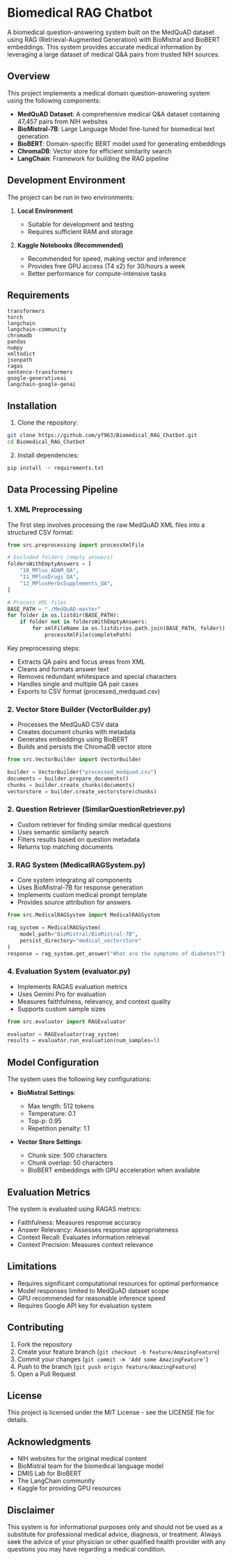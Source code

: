 # Biomedical RAG Chatbot

A biomedical question-answering system built on the MedQuAD dataset using RAG (Retrieval-Augmented Generation) with BioMistral and BioBERT embeddings. This system provides accurate medical information by leveraging a large dataset of medical Q&A pairs from trusted NIH sources.

## Overview

This project implements a medical domain question-answering system using the following components:

- **MedQuAD Dataset**: A comprehensive medical Q&A dataset containing 47,457 pairs from NIH websites
- **BioMistral-7B**: Large Language Model fine-tuned for biomedical text generation
- **BioBERT**: Domain-specific BERT model used for generating embeddings
- **ChromaDB**: Vector store for efficient similarity search
- **LangChain**: Framework for building the RAG pipeline

## Development Environment

The project can be run in two environments:

1. **Local Environment**
   - Suitable for development and testing
   - Requires sufficient RAM and storage
   
2. **Kaggle Notebooks (Recommended)**
   - Recommended for speed, making vector and inference
   - Provides free GPU access (T4 x2) for 30/hours a week
   - Better performance for compute-intensive tasks

## Requirements

```
transformers
torch
langchain
langchain-community
chromadb
pandas
numpy
xmltodict
jsonpath
ragas
sentence-transformers
google-generativeai
langchain-google-genai
```

## Installation

1. Clone the repository:
```bash
git clone https://github.com/yf963/Biomedical_RAG_Chatbot.git
cd Biomedical_RAG_Chatbot
```

2. Install dependencies:
```bash
pip install -r requirements.txt
```

## Data Processing Pipeline

### 1. XML Preprocessing
The first step involves processing the raw MedQuAD XML files into a structured CSV format:

```python
from src.preprocessing import processXmlFile

# Excluded folders (empty answers)
foldersWithEmptyAnswers = [
    "10_MPlus_ADAM_QA",
    "11_MPlusDrugs_QA",
    "12_MPlusHerbsSupplements_QA",
]

# Process XML files
BASE_PATH = "./MedQuAD-master"
for folder in os.listdir(BASE_PATH):
    if folder not in foldersWithEmptyAnswers:
        for xmlFileName in os.listdir(os.path.join(BASE_PATH, folder)):
            processXmlFile(completePath)
```

Key preprocessing steps:
- Extracts QA pairs and focus areas from XML
- Cleans and formats answer text
- Removes redundant whitespace and special characters
- Handles single and multiple QA pair cases
- Exports to CSV format (processed_medquad.csv)

### 2. Vector Store Builder (VectorBuilder.py)
- Processes the MedQuAD CSV data
- Creates document chunks with metadata
- Generates embeddings using BioBERT
- Builds and persists the ChromaDB vector store

```python
from src.VectorBuilder import VectorBuilder

builder = VectorBuilder("processed_medquad.csv")
documents = builder.prepare_documents()
chunks = builder.create_chunks(documents)
vectorstore = builder.create_vectorstore(chunks)
```

### 2. Question Retriever (SimilarQuestionRetriever.py)
- Custom retriever for finding similar medical questions
- Uses semantic similarity search
- Filters results based on question metadata
- Returns top matching documents

### 3. RAG System (MedicalRAGSystem.py)
- Core system integrating all components
- Uses BioMistral-7B for response generation
- Implements custom medical prompt template
- Provides source attribution for answers

```python
from src.MedicalRAGSystem import MedicalRAGSystem

rag_system = MedicalRAGSystem(
    model_path="BioMistral/BioMistral-7B",
    persist_directory="medical_vectorstore"
)
response = rag_system.get_answer("What are the symptoms of diabetes?")
```

### 4. Evaluation System (evaluator.py)
- Implements RAGAS evaluation metrics
- Uses Gemini Pro for evaluation
- Measures faithfulness, relevancy, and context quality
- Supports custom sample sizes

```python
from src.evaluator import RAGEvaluator

evaluator = RAGEvaluator(rag_system)
results = evaluator.run_evaluation(num_samples=5)
```

## Model Configuration

The system uses the following key configurations:

- **BioMistral Settings**:
  - Max length: 512 tokens
  - Temperature: 0.1
  - Top-p: 0.95
  - Repetition penalty: 1.1

- **Vector Store Settings**:
  - Chunk size: 500 characters
  - Chunk overlap: 50 characters
  - BioBERT embeddings with GPU acceleration when available

## Evaluation Metrics

The system is evaluated using RAGAS metrics:
- Faithfulness: Measures response accuracy
- Answer Relevancy: Assesses response appropriateness
- Context Recall: Evaluates information retrieval
- Context Precision: Measures context relevance

## Limitations

- Requires significant computational resources for optimal performance
- Model responses limited to MedQuAD dataset scope
- GPU recommended for reasonable inference speed
- Requires Google API key for evaluation system

## Contributing

1. Fork the repository
2. Create your feature branch (`git checkout -b feature/AmazingFeature`)
3. Commit your changes (`git commit -m 'Add some AmazingFeature'`)
4. Push to the branch (`git push origin feature/AmazingFeature`)
5. Open a Pull Request

## License

This project is licensed under the MIT License - see the LICENSE file for details.

## Acknowledgments

- NIH websites for the original medical content
- BioMistral team for the biomedical language model
- DMIS Lab for BioBERT
- The LangChain community
- Kaggle for providing GPU resources

## Disclaimer

This system is for informational purposes only and should not be used as a substitute for professional medical advice, diagnosis, or treatment. Always seek the advice of your physician or other qualified health provider with any questions you may have regarding a medical condition.

